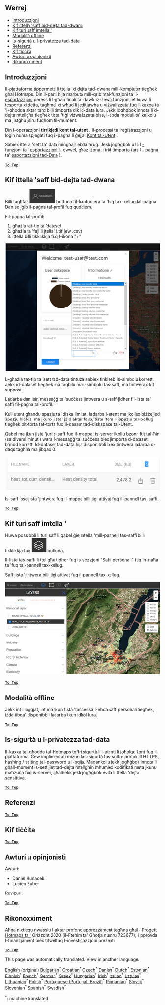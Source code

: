 <h2> Werrej </h2><ul><li> <a href="#Introduction">Introduzzjoni</a> </li><li> <a href="#How-to-upload-a-layer-with-custom-data">Kif ittella &#39;saff bid-dejta tad-dwana</a> </li><li> <a href="#How-to-display-an-uploaded-layer">Kif turi saff imtella &#39;</a> </li><li> <a href="#Offline-mode">Modalità offline</a> </li><li> <a href="#Data-security-and-privacy">Is-sigurtà u l-privatezza tad-data</a> </li><li> <a href="#References">Referenzi</a> </li><li> <a href="#How-to-cite">Kif tiċċita</a> </li><li> <a href="#Authors-and-reviewers">Awturi u opinjonisti</a> </li><li> <a href="#Acknowledgement">Rikonoxximent</a> </li></ul><h2> Introduzzjoni </h2><p> Il-pjattaforma tippermetti li ttella &#39;xi dejta tad-dwana mill-kompjuter tiegħek għal Hotmaps. Din il-parti hija marbuta mill-qrib mal-funzjoni ta &#39;l- <a href="Data-export-functionalities">esportazzjoni</a> peress li l-għan finali ta&#39; dawk iż-żewġ funzjonijiet huwa li tesporta xi dejta, tagħmel xi wħud li jeditjawha u viżwalizzata fuq il-kaxxa ta &#39;l-għodda aktar tard billi timporta dik id-data lura. Jekk jogħġbok innota li d-dejta mtellgħa tiegħek tista &#39;tiġi viżwalizzata biss, l-ebda moduli ta&#39; kalkolu ma jistgħu jsiru fuqhom fil-mument. </p><p> Din l-operazzjoni <strong>tirrikjedi kont tal-utent</strong> . Il-proċessi ta ’reġistrazzjoni u login huma spjegati fuq il-paġna li ġejja: <a href="Introduction-to-user-interface#Connect">Kont tal-Utent</a> . </p><p> Sabiex ittella &#39;sett ta&#39; data mingħajr ebda ħruġ. Jekk jogħġbok uża l <a href="Data-export-functionalities">-</a> funzjoni ta &#39; <a href="Data-export-functionalities">esportazzjoni l-</a> ewwel, għaż-żona li trid timporta (ara l <a href="Data-export-functionalities">-</a> paġna ta&#39; <a href="Data-export-functionalities">esportazzjoni tad-Data</a> ). </p><p><ins> <code><strong><a href="#table-of-contents">To Top</a></strong></code> </ins> </p><h2> Kif ittella &#39;saff bid-dejta tad-dwana </h2><p> Billi tagħfas <img alt="buttuna tal-kont" src="images/account-btn.png"/> buttuna fil-kantuniera ta ’fuq tax-xellug tal-paġna. Dan se jġib il-paġna tal-profil fuq quddiem. </p><p> Fil-paġna tal-profil: </p><ol><li> għażla tat-tip ta ’dataset </li><li> għażla ta &#39;fajl li jtella&#39; (.tif jew .csv) </li><li> ittella billi tikklikkja fuq l-ikona &quot;+&quot; </li></ol><p><img alt="upload tal-paġna tal-profil" src="images/profile-upload.png"/></p><p> L-għażla tat-tip ta ’sett tad-data tintuża sabiex tinkiseb is-simbolu korrett. Jekk id-dataset tiegħek ma taqbilx mas-simbolu tas-saff, ma tintwerax kif suppost. </p><p> Ladarba dan isir, messaġġ ta &#39;suċċess jintwera u s-saff jidher fil-lista ta&#39; saffi fil-paġna tal-profil. </p><p> Kull utent għandu spazju ta &#39;diska limitat, ladarba l-utent ma jkollux biżżejjed spazju ħieles, ma jkunx jista&#39; jżid aktar fajls, tista &#39;tara l-ispazju tax-xellug tiegħek bit-torta tat-torta fuq il-qasam tad-diskspace tal-Utent. </p><p> Qabel ma jkun jista &#39;juri s-saff fuq il-mappa, is-server ikollu bżonn ftit tal-ħin (sa diversi minuti) wara l-messaġġ ta&#39; suċċess biex jimporta d-dataset b&#39;mod korrett. Id-dataset tad-data hija disponibbli biex tintwera ladarba d-daqs tagħha ma jibqax 0. </p><p><img alt="upload_complete" src="images/upload_complete.png"/></p><p> Is-saff issa jista &#39;jintwera fuq il-mappa billi jiġi attivat fuq il-pannell tas-saffi. </p><p><ins> <code><strong><a href="#table-of-contents">To Top</a></strong></code> </ins> </p><h2> Kif turi saff imtella &#39; </h2><p> Huwa possibbli li turi saff li qabel ġie mtella &#39;mill-pannell tas-saffi billi tikklikkja fuq <img alt="buttuna tas-saffi" src="images/layers-btn.png"/> buttuna. </p><p> Il-lista tas-saffi li ttellgħu tidher fuq is-sezzjoni &quot;Saffi personali&quot; fuq in-naħa ta &#39;fuq tal-pannell tax-xellug. </p><p> Saff jista &#39;jintwera billi jiġi attivat fuq il-pannell tax-xellug. </p><p><img alt="ittella &#39;saff tal-wiri" src="images/upload-layers.png"/></p><p><ins> <code><strong><a href="#table-of-contents">To Top</a></strong></code> </ins> </p><h2> Modalità offline </h2><p> Jekk int illoggjat, int ma tkun tista &#39;taċċessa l-ebda saff personali tiegħek, iżda tibqa&#39; disponibbli ladarba tkun idħol lura. </p><p><ins> <code><strong><a href="#table-of-contents">To Top</a></strong></code> </ins> </p><h2> Is-sigurtà u l-privatezza tad-data </h2><p> Il-kaxxa tal-għodda tal-Hotmaps toffri sigurtà lill-utenti li joħolqu kont fuq il-pjattaforma. Ġew implimentati miżuri tas-sigurtà tas-soltu: protokoll HTTPS, hashing / salting tal-password u l-bqija. Madankollu jekk jogħġbok innota li għall-mument is-settijiet tad-dejta mtellgħin mhumiex kodifikati meta jkunu maħżuna fuq is-server, għalhekk jekk jogħġbok evita li ttella &#39;dejta sensittiva. </p><p><ins> <code><strong><a href="#table-of-contents">To Top</a></strong></code> </ins> </p><h2> Referenzi </h2><p><ins> <code><strong><a href="#table-of-contents">To Top</a></strong></code> </ins> </p><h2> Kif tiċċita </h2><p><ins> <code><strong><a href="#table-of-contents">To Top</a></strong></code> </ins> </p><h2> Awturi u opinjonisti </h2><p> Awturi: </p><ul><li> Daniel Hunacek </li><li> Lucien Zuber </li></ul><p> Reviżuri: </p><p><ins> <code><strong><a href="#table-of-contents">To Top</a></strong></code> </ins> </p><h2> Rikonoxximent </h2><p> Aħna nixtiequ nwasslu l-aktar profond apprezzament tagħna għall- <a href="https://www.hotmaps-project.eu">Proġett Hotmaps ta &#39;</a> Orizzont 2020 (il-Ftehim ta&#39; Għotja numru 723677), li pprovda l-finanzjament biex titwettaq l-investigazzjoni preżenti </p><p><ins> <code><strong><a href="#table-of-contents">To Top</a></strong></code> </ins> </p>

This page was automatically translated. View in another language:

[English](../en/Data-upload-functionalities.md) (original) [Bulgarian](../bg/Data-upload-functionalities.md)<sup>\*</sup> [Croatian](../hr/Data-upload-functionalities.md)<sup>\*</sup> [Czech](../cs/Data-upload-functionalities.md)<sup>\*</sup> [Danish](../da/Data-upload-functionalities.md)<sup>\*</sup> [Dutch](../nl/Data-upload-functionalities.md)<sup>\*</sup> [Estonian](../et/Data-upload-functionalities.md)<sup>\*</sup> [Finnish](../fi/Data-upload-functionalities.md)<sup>\*</sup> [French](../fr/Data-upload-functionalities.md)<sup>\*</sup> [German](../de/Data-upload-functionalities.md)<sup>\*</sup> [Greek](../el/Data-upload-functionalities.md)<sup>\*</sup> [Hungarian](../hu/Data-upload-functionalities.md)<sup>\*</sup> [Irish](../ga/Data-upload-functionalities.md)<sup>\*</sup> [Italian](../it/Data-upload-functionalities.md)<sup>\*</sup> [Latvian](../lv/Data-upload-functionalities.md)<sup>\*</sup> [Lithuanian](../lt/Data-upload-functionalities.md)<sup>\*</sup>  [Polish](../pl/Data-upload-functionalities.md)<sup>\*</sup> [Portuguese (Portugal, Brazil)](../pt/Data-upload-functionalities.md)<sup>\*</sup> [Romanian](../ro/Data-upload-functionalities.md)<sup>\*</sup> [Slovak](../sk/Data-upload-functionalities.md)<sup>\*</sup> [Slovenian](../sl/Data-upload-functionalities.md)<sup>\*</sup> [Spanish](../es/Data-upload-functionalities.md)<sup>\*</sup> [Swedish](../sv/Data-upload-functionalities.md)<sup>\*</sup> 

<sup>\*</sup>: machine translated
